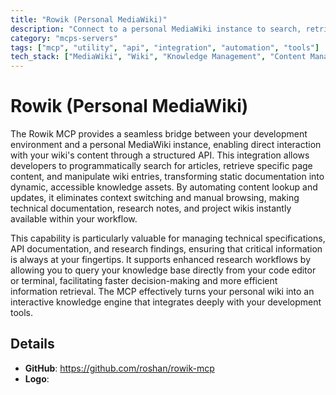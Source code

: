 ```yaml
---
title: "Rowik (Personal MediaWiki)"
description: "Connect to a personal MediaWiki instance to search, retrieve, and edit wiki content for improved knowledge management."
category: "mcps-servers"
tags: ["mcp", "utility", "api", "integration", "automation", "tools"]
tech_stack: ["MediaWiki", "Wiki", "Knowledge Management", "Content Management System"]
---
```


# Rowik (Personal MediaWiki)

The Rowik MCP provides a seamless bridge between your development environment and a personal MediaWiki instance, enabling direct interaction with your wiki's content through a structured API. This integration allows developers to programmatically search for articles, retrieve specific page content, and manipulate wiki entries, transforming static documentation into dynamic, accessible knowledge assets. By automating content lookup and updates, it eliminates context switching and manual browsing, making technical documentation, research notes, and project wikis instantly available within your workflow.

This capability is particularly valuable for managing technical specifications, API documentation, and research findings, ensuring that critical information is always at your fingertips. It supports enhanced research workflows by allowing you to query your knowledge base directly from your code editor or terminal, facilitating faster decision-making and more efficient information retrieval. The MCP effectively turns your personal wiki into an interactive knowledge engine that integrates deeply with your development tools.

## Details

- **GitHub**: https://github.com/roshan/rowik-mcp
- **Logo**: 
